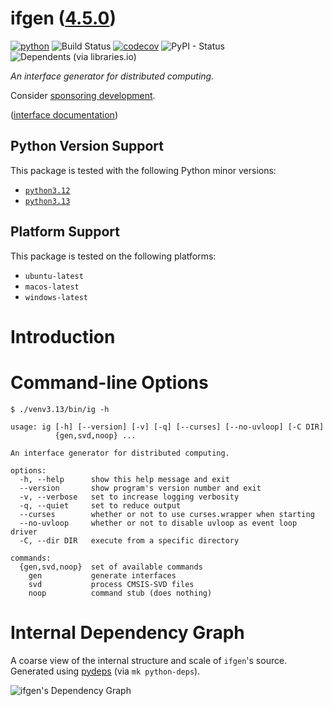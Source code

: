 <!--
    =====================================
    generator=datazen
    version=3.2.3
    hash=ad4ce6e07bb17efc31e796eb165cb185
    =====================================
-->

# ifgen ([4.5.0](https://pypi.org/project/ifgen/))

[![python](https://img.shields.io/pypi/pyversions/ifgen.svg)](https://pypi.org/project/ifgen/)
![Build Status](https://github.com/libre-embedded/ifgen/workflows/Python%20Package/badge.svg)
[![codecov](https://codecov.io/gh/libre-embedded/ifgen/branch/master/graphs/badge.svg?branch=master)](https://codecov.io/github/libre-embedded/ifgen)
![PyPI - Status](https://img.shields.io/pypi/status/ifgen)
![Dependents (via libraries.io)](https://img.shields.io/librariesio/dependents/pypi/ifgen)

*An interface generator for distributed computing.*

Consider [sponsoring development](https://github.com/sponsors/libre-embedded).

([interface documentation](https://libre-embedded.github.io/python/ifgen))

## Python Version Support

This package is tested with the following Python minor versions:

* [`python3.12`](https://docs.python.org/3.12/)
* [`python3.13`](https://docs.python.org/3.13/)

## Platform Support

This package is tested on the following platforms:

* `ubuntu-latest`
* `macos-latest`
* `windows-latest`

# Introduction

# Command-line Options

```
$ ./venv3.13/bin/ig -h

usage: ig [-h] [--version] [-v] [-q] [--curses] [--no-uvloop] [-C DIR]
          {gen,svd,noop} ...

An interface generator for distributed computing.

options:
  -h, --help      show this help message and exit
  --version       show program's version number and exit
  -v, --verbose   set to increase logging verbosity
  -q, --quiet     set to reduce output
  --curses        whether or not to use curses.wrapper when starting
  --no-uvloop     whether or not to disable uvloop as event loop driver
  -C, --dir DIR   execute from a specific directory

commands:
  {gen,svd,noop}  set of available commands
    gen           generate interfaces
    svd           process CMSIS-SVD files
    noop          command stub (does nothing)

```

# Internal Dependency Graph

A coarse view of the internal structure and scale of
`ifgen`'s source.
Generated using [pydeps](https://github.com/thebjorn/pydeps) (via
`mk python-deps`).

![ifgen's Dependency Graph](im/pydeps.svg)
